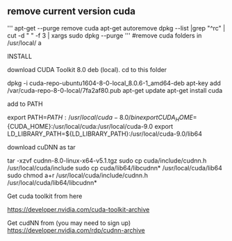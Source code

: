 ## remove current version cuda

'''
apt-get --purge remove cuda
apt-get autoremove
dpkg --list |grep "^rc" | cut -d " " -f 3 | xargs sudo dpkg --purge
'''
#remove cuda folders in /usr/local/ a

INSTALL

download CUDA Toolkit 8.0  deb (local). 
cd to this folder

dpkg -i cuda-repo-ubuntu1604-8-0-local_8.0.6-1_amd64-deb
apt-key add /var/cuda-repo-8-0-local/7fa2af80.pub
apt-get update
apt-get install cuda

add to PATH 

export PATH=${PATH}:/usr/local/cuda-8.0/bin
export CUDA_HOME=${CUDA_HOME}:/usr/local/cuda:/usr/local/cuda-9.0
export LD_LIBRARY_PATH=${LD_LIBRARY_PATH}:/usr/local/cuda-9.0/lib64

download cuDNN as tar

tar -xzvf cudnn-8.0-linux-x64-v5.1.tgz
sudo cp cuda/include/cudnn.h /usr/local/cuda/include
sudo cp cuda/lib64/libcudnn* /usr/local/cuda/lib64
sudo chmod a+r /usr/local/cuda/include/cudnn.h /usr/local/cuda/lib64/libcudnn*



Get cuda toolkit from here

https://developer.nvidia.com/cuda-toolkit-archive

Get cudNN from (you may need to sign up)
https://developer.nvidia.com/rdp/cudnn-archive
